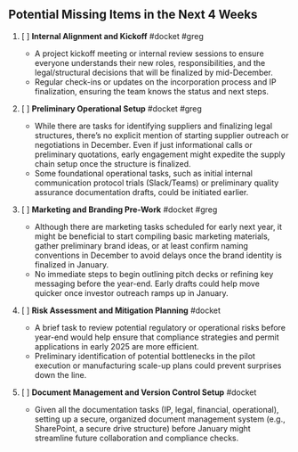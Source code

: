 ## Potential Missing Items in the Next 4 Weeks

1. [ ] **Internal Alignment and Kickoff** #docket #greg 
   - A project kickoff meeting or internal review sessions to ensure everyone understands their new roles, responsibilities, and the legal/structural decisions that will be finalized by mid-December.
   - Regular check-ins or updates on the incorporation process and IP finalization, ensuring the team knows the status and next steps.

2. [ ] **Preliminary Operational Setup** #docket #greg 
   - While there are tasks for identifying suppliers and finalizing legal structures, there’s no explicit mention of starting supplier outreach or negotiations in December. Even if just informational calls or preliminary quotations, early engagement might expedite the supply chain setup once the structure is finalized.
   - Some foundational operational tasks, such as initial internal communication protocol trials (Slack/Teams) or preliminary quality assurance documentation drafts, could be initiated earlier.

3. [ ] **Marketing and Branding Pre-Work** #docket #greg 
   - Although there are marketing tasks scheduled for early next year, it might be beneficial to start compiling basic marketing materials, gather preliminary brand ideas, or at least confirm naming conventions in December to avoid delays once the brand identity is finalized in January.
   - No immediate steps to begin outlining pitch decks or refining key messaging before the year-end. Early drafts could help move quicker once investor outreach ramps up in January.

4. [ ] **Risk Assessment and Mitigation Planning** #docket
   - A brief task to review potential regulatory or operational risks before year-end would help ensure that compliance strategies and permit applications in early 2025 are more efficient.
   - Preliminary identification of potential bottlenecks in the pilot execution or manufacturing scale-up plans could prevent surprises down the line.

5. [ ] **Document Management and Version Control Setup** #docket
   - Given all the documentation tasks (IP, legal, financial, operational), setting up a secure, organized document management system (e.g., SharePoint, a secure drive structure) before January might streamline future collaboration and compliance checks.
